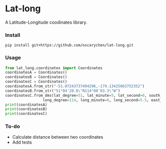 # Lat-long

A Latitude-Longitude coodinates library.

### Install

```
pip install git+https://github.com/oscarychen/lat-long.git
```

### Usage

```python
from lat_long.coordinates import Coordinates
coordinatesA = Coordinates()
coordinatesB = Coordinates()
coordinatesC = Coordinates()
coordinatesA.from_str("-51.07243737494296,-179.13425063752352")
coordinatesB.from_str("51°04'20.8\"N114°08'03.3\"W")
coordinatesC.from_dms(lat_degree=51, lat_minute=5, lat_second=0, south_north='N',
                 long_degree=114, long_minute=8, long_second=5.5, east_west='E')
print(coordinatesA)
print(coordinatesB)
print(coordinatesC)
```

### To-do

- Calculate distance between two coordinates
- Add tests
